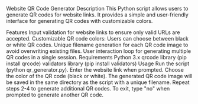 Website QR Code Generator
Description
This Python script allows users to generate QR codes for website links. It provides a simple and user-friendly interface for generating QR codes with customizable colors.

Features
Input validation for website links to ensure only valid URLs are accepted.
Customizable QR code colors: Users can choose between black or white QR codes.
Unique filename generation for each QR code image to avoid overwriting existing files.
User interaction loop for generating multiple QR codes in a single session.
Requirements
Python 3.x
qrcode library (pip install qrcode)
validators library (pip install validators)
Usage
Run the script (python qr_generator.py).
Enter the website link when prompted.
Choose the color of the QR code (black or white).
The generated QR code image will be saved in the same directory as the script with a unique filename.
Repeat steps 2-4 to generate additional QR codes.
To exit, type "no" when prompted to generate another QR code.
